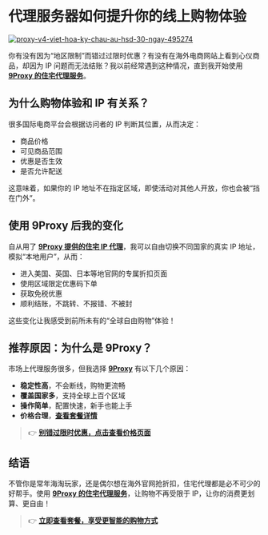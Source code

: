 # 代理服务器如何提升你的线上购物体验

<a href='https://postimages.org/' target='_blank'><img src='https://i.postimg.cc/tJmQ2QJM/proxy-v4-viet-hoa-ky-chau-au-hsd-30-ngay-495274.png' border='0' alt='proxy-v4-viet-hoa-ky-chau-au-hsd-30-ngay-495274'></a>

你有没有因为“地区限制”而错过过限时优惠？有没有在海外电商网站上看到心仪商品，却因为 IP 问题而无法结账？我以前经常遇到这种情况，直到我开始使用 [**9Proxy 的住宅代理服务**](https://the9proxy.short.gy/github-homepage-lucas888)。

## 为什么购物体验和 IP 有关系？

很多国际电商平台会根据访问者的 IP 判断其位置，从而决定：

- 商品价格
- 可见商品范围
- 优惠是否生效
- 是否允许配送

这意味着，如果你的 IP 地址不在指定区域，即使活动对其他人开放，你也会被“挡在门外”。

## 使用 9Proxy 后我的变化

自从用了 [**9Proxy 提供的住宅 IP 代理**](https://the9proxy.short.gy/github-homepage-lucas888)，我可以自由切换不同国家的真实 IP 地址，模拟“本地用户”，从而：

- 进入美国、英国、日本等地官网的专属折扣页面  
- 使用区域限定优惠码下单  
- 获取免税优惠  
- 顺利结账，不跳转、不报错、不被封

这些变化让我感受到前所未有的“全球自由购物”体验！

## 推荐原因：为什么是 9Proxy？

市场上代理服务很多，但我选择 [**9Proxy**](https://the9proxy.short.gy/github-homepage-lucas888) 有以下几个原因：

- **稳定性高**，不会断线，购物更流畅  
- **覆盖国家多**，支持全球上百个区域  
- **操作简单**，配置快速，新手也能上手  
- **价格合理**，[**查看套餐详情**](https://the9proxy.short.gy/github-pricing-lucas888)

> 👉 [**别错过限时优惠，点击查看价格页面**](https://the9proxy.short.gy/github-pricing-lucas888)

## 结语

不管你是常年海淘玩家，还是偶尔想在海外官网抢折扣，住宅代理都是必不可少的好帮手。使用 [**9Proxy 的住宅代理服务**](https://the9proxy.short.gy/github-homepage-lucas888)，让购物不再受限于 IP，让你的消费更划算、更自由！

> 👉 [**立即查看套餐，享受更智能的购物方式**](https://the9proxy.short.gy/github-pricing-lucas888)


